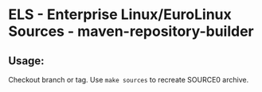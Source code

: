 # ELS - Enterprise Linux/EuroLinux Sources - maven-repository-builder
 
## Usage:
  Checkout branch or tag. Use `make sources` to recreate  SOURCE0 archive.

